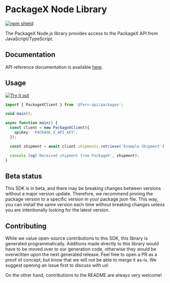 # PackageX Node Library

[![npm shield](https://img.shields.io/npm/v/@fern-api/packagex)](https://www.npmjs.com/package/@fern-api/packagex)

The PackageX Node.js library provides access to the PackageX API from JavaScript/TypeScript.

## Documentation

API reference documentation is available [here](https://docs.packagex.io/docs/getting-started/welcome).

## Usage

[![Try it out](https://developer.stackblitz.com/img/open_in_stackblitz.svg)](https://stackblitz.com/edit/typescript-example-using-sdk-built-with-fern-xchzpz?file=app.ts)

```typescript
import { PackageXClient } from '@fern-api/packagex';

void main();

async function main() {
  const client = new PackageXClient({
    apiKey: 'PACKAGE_X_API_KEY',
  });

  const shipment = await client.shipments.retrieve('Example Shipment');

  console.log('Received shipment from PackageX', shipment);
}

```

## Beta status

This SDK is in beta, and there may be breaking changes between versions without a major version update. Therefore, we recommend pinning the package version to a specific version in your package.json file. This way, you can install the same version each time without breaking changes unless you are intentionally looking for the latest version.

## Contributing

While we value open-source contributions to this SDK, this library is generated programmatically. Additions made directly to this library would have to be moved over to our generation code, otherwise they would be overwritten upon the next generated release. Feel free to open a PR as a proof of concept, but know that we will not be able to merge it as-is. We suggest opening an issue first to discuss with us!

On the other hand, contributions to the README are always very welcome!
